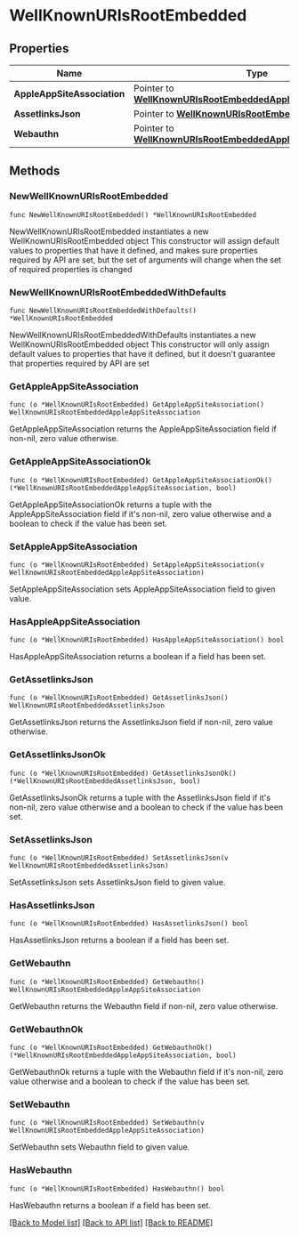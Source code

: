 # WellKnownURIsRootEmbedded

## Properties

Name | Type | Description | Notes
------------ | ------------- | ------------- | -------------
**AppleAppSiteAssociation** | Pointer to [**WellKnownURIsRootEmbeddedAppleAppSiteAssociation**](WellKnownURIsRootEmbeddedAppleAppSiteAssociation.md) |  | [optional] 
**AssetlinksJson** | Pointer to [**WellKnownURIsRootEmbeddedAssetlinksJson**](WellKnownURIsRootEmbeddedAssetlinksJson.md) |  | [optional] 
**Webauthn** | Pointer to [**WellKnownURIsRootEmbeddedAppleAppSiteAssociation**](WellKnownURIsRootEmbeddedAppleAppSiteAssociation.md) |  | [optional] 

## Methods

### NewWellKnownURIsRootEmbedded

`func NewWellKnownURIsRootEmbedded() *WellKnownURIsRootEmbedded`

NewWellKnownURIsRootEmbedded instantiates a new WellKnownURIsRootEmbedded object
This constructor will assign default values to properties that have it defined,
and makes sure properties required by API are set, but the set of arguments
will change when the set of required properties is changed

### NewWellKnownURIsRootEmbeddedWithDefaults

`func NewWellKnownURIsRootEmbeddedWithDefaults() *WellKnownURIsRootEmbedded`

NewWellKnownURIsRootEmbeddedWithDefaults instantiates a new WellKnownURIsRootEmbedded object
This constructor will only assign default values to properties that have it defined,
but it doesn't guarantee that properties required by API are set

### GetAppleAppSiteAssociation

`func (o *WellKnownURIsRootEmbedded) GetAppleAppSiteAssociation() WellKnownURIsRootEmbeddedAppleAppSiteAssociation`

GetAppleAppSiteAssociation returns the AppleAppSiteAssociation field if non-nil, zero value otherwise.

### GetAppleAppSiteAssociationOk

`func (o *WellKnownURIsRootEmbedded) GetAppleAppSiteAssociationOk() (*WellKnownURIsRootEmbeddedAppleAppSiteAssociation, bool)`

GetAppleAppSiteAssociationOk returns a tuple with the AppleAppSiteAssociation field if it's non-nil, zero value otherwise
and a boolean to check if the value has been set.

### SetAppleAppSiteAssociation

`func (o *WellKnownURIsRootEmbedded) SetAppleAppSiteAssociation(v WellKnownURIsRootEmbeddedAppleAppSiteAssociation)`

SetAppleAppSiteAssociation sets AppleAppSiteAssociation field to given value.

### HasAppleAppSiteAssociation

`func (o *WellKnownURIsRootEmbedded) HasAppleAppSiteAssociation() bool`

HasAppleAppSiteAssociation returns a boolean if a field has been set.

### GetAssetlinksJson

`func (o *WellKnownURIsRootEmbedded) GetAssetlinksJson() WellKnownURIsRootEmbeddedAssetlinksJson`

GetAssetlinksJson returns the AssetlinksJson field if non-nil, zero value otherwise.

### GetAssetlinksJsonOk

`func (o *WellKnownURIsRootEmbedded) GetAssetlinksJsonOk() (*WellKnownURIsRootEmbeddedAssetlinksJson, bool)`

GetAssetlinksJsonOk returns a tuple with the AssetlinksJson field if it's non-nil, zero value otherwise
and a boolean to check if the value has been set.

### SetAssetlinksJson

`func (o *WellKnownURIsRootEmbedded) SetAssetlinksJson(v WellKnownURIsRootEmbeddedAssetlinksJson)`

SetAssetlinksJson sets AssetlinksJson field to given value.

### HasAssetlinksJson

`func (o *WellKnownURIsRootEmbedded) HasAssetlinksJson() bool`

HasAssetlinksJson returns a boolean if a field has been set.

### GetWebauthn

`func (o *WellKnownURIsRootEmbedded) GetWebauthn() WellKnownURIsRootEmbeddedAppleAppSiteAssociation`

GetWebauthn returns the Webauthn field if non-nil, zero value otherwise.

### GetWebauthnOk

`func (o *WellKnownURIsRootEmbedded) GetWebauthnOk() (*WellKnownURIsRootEmbeddedAppleAppSiteAssociation, bool)`

GetWebauthnOk returns a tuple with the Webauthn field if it's non-nil, zero value otherwise
and a boolean to check if the value has been set.

### SetWebauthn

`func (o *WellKnownURIsRootEmbedded) SetWebauthn(v WellKnownURIsRootEmbeddedAppleAppSiteAssociation)`

SetWebauthn sets Webauthn field to given value.

### HasWebauthn

`func (o *WellKnownURIsRootEmbedded) HasWebauthn() bool`

HasWebauthn returns a boolean if a field has been set.


[[Back to Model list]](../README.md#documentation-for-models) [[Back to API list]](../README.md#documentation-for-api-endpoints) [[Back to README]](../README.md)


